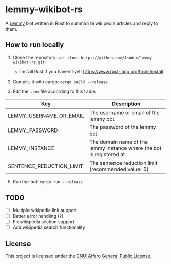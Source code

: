# lemmy-wikibot-rs
A [Lemmy](https://join-lemmy.org/) bot written in Rust to summarize wikipedia articles and reply to them.

## How to run locally
1. Clone the repository: `git clone https://github.com/Asudox/lemmy-wikibot-rs.git`
    - Install Rust if you haven't yet: https://www.rust-lang.org/tools/install

3. Compile it with cargo: `cargo build --release`
4. Edit the `.env` file according to this table:

| Key                      | Description                                                          |
|--------------------------|----------------------------------------------------------------------|
| LEMMY_USERNAME_OR_EMAIL  | The username or email of the lemmy bot                               |
| LEMMY_PASSWORD           | The password of the lemmy bot                                        |
| LEMMY_INSTANCE           | The domain name of the lemmy instance where the bot is registered at |
| SENTENCE_REDUCTION_LIMIT | The sentence reduction limit (recommended value: 5)                  |

5. Run the bot: `cargo run --release`


## TODO
- [ ] Multiple wikipedia link support
- [ ] Better error handling (?)
- [ ] Fix wikipedia section support
- [ ] Add wikipedia search functionality

## License
This project is licensed under the [GNU Affero General Public License](https://www.gnu.org/licenses/agpl-3.0.html).
